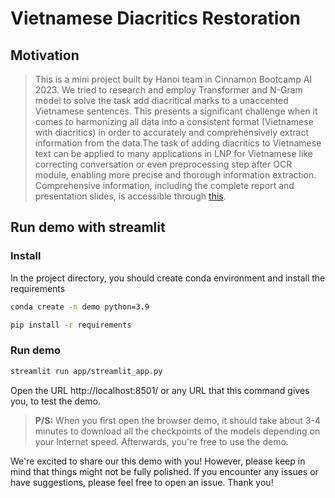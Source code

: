 # Vietnamese Diacritics Restoration
## Motivation
> This is a mini project built by Hanoi team in Cinnamon Bootcamp AI 2023. We tried to research and employ Transformer and N-Gram model to solve the task add diacritical marks to a unaccented Vietnamese sentences. This presents a significant challenge when it comes to harmonizing all data into a consistent format (Vietnamese with diacritics) in order to accurately and comprehensively extract information from the data.The task of adding diacritics to Vietnamese text can be applied to many applications in LNP for Vietnamese like correcting conversation or even preprocessing step after OCR module, enabling more precise and thorough information extraction. Comprehensive information, including the complete report and presentation slides, is accessible through [this](https://drive.google.com/drive/folders/1pV0r31NDQUiklUVZ12e0_bHxqFLVLpea?usp=sharing).

## Run demo with streamlit
### Install
In the project directory, you should create conda environment and install the requirements
```bash
conda create -n demo python=3.9
```

```bash
pip install -r requirements
```

### Run demo
```bash
streamlit run app/streamlit_app.py
```
Open the URL http://localhost:8501/ or any URL that this command gives you, to test the demo.


> **P/S:** When you first open the browser demo, it should take about 3-4 minutes to download all the checkpoints of the models depending on your Internet speed. Afterwards, you're free to use the demo.

We're excited to share our this demo with you! However, please keep in mind that things might not be fully polished. If you encounter any issues or have suggestions, please feel free to open an issue. Thank you!
